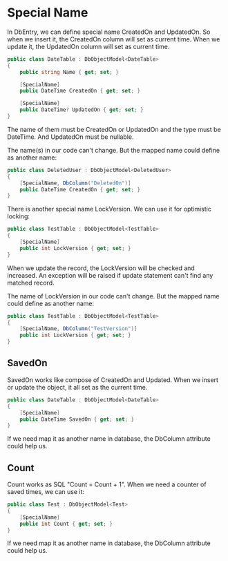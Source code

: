Special Name
==========

In DbEntry, we can define special name CreatedOn and UpdatedOn. So when we insert it, the CreatedOn column will set as current time. When we update it, the UpdatedOn column will set as current time.

````c#
public class DateTable : DbObjectModel<DateTable>
{
    public string Name { get; set; }

    [SpecialName]
    public DateTime CreatedOn { get; set; }

    [SpecialName]
    public DateTime? UpdatedOn { get; set; }
}
````

The name of them must be CreatedOn or UpdatedOn and the type must be DateTime. And UpdatedOn must be nullable.

The name(s) in our code can't change. But the mapped name could define as another name:

````c#
public class DeletedUser : DbObjectModel<DeletedUser>
{
    [SpecialName, DbColumn("DeletedOn")]
    public DateTime CreatedOn { get; set; }
}
````

There is another special name LockVersion. We can use it for optimistic locking:

````c#
public class TestTable : DbObjectModel<TestTable>
{
    [SpecialName]
    public int LockVersion { get; set; }
}
````

When we update the record, the LockVersion will be checked and increased. An exception will be raised if update statement can't find any matched record.

The name of LockVersion in our code can't change. But the mapped name could define as another name:

````c#
public class TestTable : DbObjectModel<TestTable>
{
    [SpecialName, DbColumn("TestVersion")]
    public int LockVersion { get; set; }
}
````

SavedOn
----------

SavedOn works like compose of CreatedOn and Updated. When we insert or update the object, it all set as the current time.

````c#
public class DateTable : DbObjectModel<DateTable>
{
    [SpecialName]
    public DateTime SavedOn { get; set; }
}
````

If we need map it as another name in database, the DbColumn attribute could help us.

Count
----------

Count works as SQL "Count = Count + 1". When we need a counter of saved times, we can use it:

````c#
public class Test : DbObjectModel<Test>
{
    [SpecialName]
    public int Count { get; set; }
}
````

If we need map it as another name in database, the DbColumn attribute could help us.
